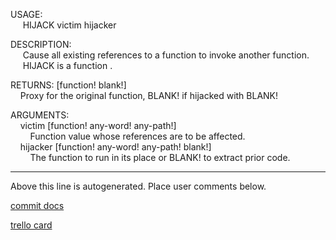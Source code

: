 USAGE:  
&nbsp;&nbsp;&nbsp;&nbsp;&nbsp;HIJACK&nbsp;victim&nbsp;hijacker&nbsp;  
  
DESCRIPTION:  
&nbsp;&nbsp;&nbsp;&nbsp;&nbsp;Cause&nbsp;all&nbsp;existing&nbsp;references&nbsp;to&nbsp;a&nbsp;function&nbsp;to&nbsp;invoke&nbsp;another&nbsp;function.  
&nbsp;&nbsp;&nbsp;&nbsp;&nbsp;HIJACK&nbsp;is&nbsp;a&nbsp;function&nbsp;.  
  
RETURNS:&nbsp;[function!&nbsp;blank!]  
&nbsp;&nbsp;&nbsp;&nbsp;Proxy&nbsp;for&nbsp;the&nbsp;original&nbsp;function,&nbsp;BLANK!&nbsp;if&nbsp;hijacked&nbsp;with&nbsp;BLANK!  
  
ARGUMENTS:  
&nbsp;&nbsp;&nbsp;&nbsp;victim&nbsp;[function!&nbsp;any-word!&nbsp;any-path!]  
&nbsp;&nbsp;&nbsp;&nbsp;&nbsp;&nbsp;&nbsp;&nbsp;Function&nbsp;value&nbsp;whose&nbsp;references&nbsp;are&nbsp;to&nbsp;be&nbsp;affected.  
&nbsp;&nbsp;&nbsp;&nbsp;hijacker&nbsp;[function!&nbsp;any-word!&nbsp;any-path!&nbsp;blank!]  
&nbsp;&nbsp;&nbsp;&nbsp;&nbsp;&nbsp;&nbsp;&nbsp;The&nbsp;function&nbsp;to&nbsp;run&nbsp;in&nbsp;its&nbsp;place&nbsp;or&nbsp;BLANK!&nbsp;to&nbsp;extract&nbsp;prior&nbsp;code.  
___
Above this line is autogenerated. Place user comments below.

[commit docs](https://github.com/metaeducation/ren-c/commit/ec2d32d2f83b72d9d1c91b120126340d9a84e60b)

[trello card](https://trello.com/c/eaumDXoG/152-hijack-for-causing-another-function-to-run-in-place-of-a-previous-one)
